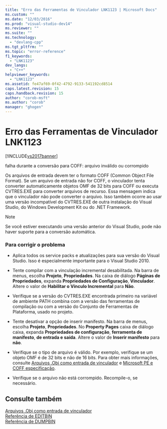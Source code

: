 ```yaml
---
title: "Erro das Ferramentas de Vinculador LNK1123 | Microsoft Docs"
ms.custom: ""
ms.date: "12/03/2016"
ms.prod: "visual-studio-dev14"
ms.reviewer: ""
ms.suite: ""
ms.technology: 
  - "devlang-cpp"
ms.tgt_pltfrm: ""
ms.topic: "error-reference"
f1_keywords: 
  - "LNK1123"
dev_langs: 
  - "C++"
helpviewer_keywords: 
  - "LNK1123"
ms.assetid: fe47af69-0f42-4792-9133-541192cd8514
caps.latest.revision: 15
caps.handback.revision: 15
author: "corob-msft"
ms.author: "corob"
manager: "ghogen"
---
```

# Erro das Ferramentas de Vinculador LNK1123
[!INCLUDE[vs2017banner](../../assembler/inline/includes/vs2017banner.md)]

falha durante a conversão para COFF: arquivo inválido ou corrompido  
  
 Os arquivos de entrada devem ter o formato COFF \(Common Object File Format\).  Se um arquivo de entrada não for COFF, o vinculador tenta converter automaticamente objetos OMF de 32 bits para COFF ou executa CVTRES.EXE para converter arquivos de recurso.  Essa mensagem indica que o vinculador não pode converter o arquivo.  Isso também ocorre ao usar uma versão incompatível do CVTRES.EXE de outra instalação do Visual Studio, do Windows Development Kit ou do .NET Framework.  
  
> [!NOTE]
>  Se você estiver executando uma versão anterior do Visual Studio, pode não haver suporte para a conversão automática.  
  
### Para corrigir o problema  
  
-   Aplica todos os service packs e atualizações para sua versão do Visual Studio.  Isso é especialmente importante para o Visual Studio 2010.  
  
-   Tente compilar com a vinculação incremental desabilitada.  Na barra de menus, escolha **Projeto**, **Propriedades**.  Na caixa de diálogo **Páginas de Propriedades**, expanda **Propriedades de Configuração**, **Vinculador**.  Altere o valor de **Habilitar o Vínculo Incremental** para **Não**.  
  
-   Verifique se a versão do CVTRES.EXE encontrada primeiro na variável de ambiente PATH combina com a versão das ferramentas de compilação ou com a versão do Conjunto de Ferramentas de Plataforma, usado no projeto.  
  
-   Tente desativar a opção de inserir manifesto.  Na barra de menus, escolha **Projeto**, **Propriedades**.  No **Property Pages** caixa de diálogo caixa, expanda **Propriedades de configuração**, **ferramenta de manifesto**, **de entrada e saída**.  Altere o valor de **Inserir manifesto** para **não**.  
  
-   Verifique se o tipo de arquivo é válido.  Por exemplo, verifique se um objeto OMF é de 32 bits e não de 16 bits.  Para obter mais informações, consulte [Arquivos .Obj como entrada de vinculador](../../build/reference/dot-obj-files-as-linker-input.md) e [Microsoft PE e COFF especificação](http://go.microsoft.com/fwlink/p/?LinkId=93292).  
  
-   Verifique se o arquivo não está corrompido.  Recompile\-o, se necessário.  
  
## Consulte também  
 [Arquivos .Obj como entrada de vinculador](../../build/reference/dot-obj-files-as-linker-input.md)   
 [Referência de EDITBIN](../Topic/EDITBIN%20Reference.md)   
 [Referência de DUMPBIN](../../build/reference/dumpbin-reference.md)